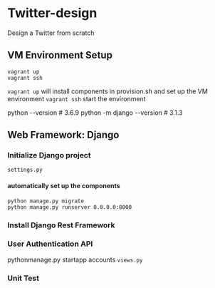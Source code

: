 # Twitter-design
Design a Twitter from scratch

## VM Environment Setup
```
vagrant up
vagrant ssh
```
`vagrant up` will install components in provision.sh and set up the VM environment
`vagrant ssh` start the environment


python --version            # 3.6.9
python -m django --version  # 3.1.3


## Web Framework: Django
### Initialize Django project
`settings.py`
#### automatically set up the components
```
python manage.py migrate
python manage.py runserver 0.0.0.0:8000
```

### Install Django Rest Framework

### User Authentication API
pythonmanage.py startapp accounts
`views.py` 

### Unit Test







